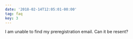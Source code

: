 ```yaml
---
date: '2018-02-14T12:05:01-00:00'
tag: faq
key: 3
---
```

I am unable to find my preregistration email. Can it be resent?

